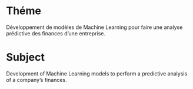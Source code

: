 # Théme
Développement de modèles de Machine Learning pour faire une analyse prédictive des finances d’une entreprise.

# Subject
Development of Machine Learning models to perform a predictive analysis of a company’s finances.